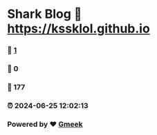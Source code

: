 # Shark Blog :link: https://kssklol.github.io 
### :page_facing_up: [1](https://kssklol.github.io/tag.html) 
### :speech_balloon: 0 
### :hibiscus: 177 
### :alarm_clock: 2024-06-25 12:02:13 
### Powered by :heart: [Gmeek](https://github.com/Meekdai/Gmeek)
